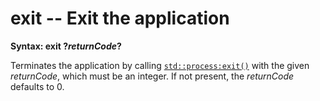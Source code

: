 # exit -- Exit the application

**Syntax: exit ?*returnCode*?**

Terminates the application by calling
[`std::process:exit()`](https://doc.rust-lang.org/std/process/fn.exit.html)
with the given *returnCode*, which must be an integer.  If not present,
the *returnCode* defaults to 0.
